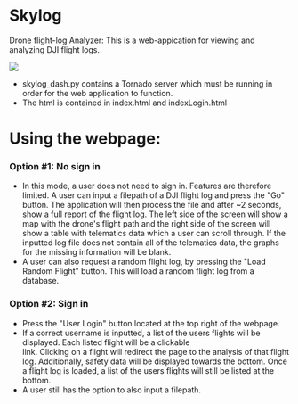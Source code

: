 # Skylog
Drone flight-log Analyzer: This is a web-appication for viewing and analyzing DJI flight logs.

![](https://i.imgur.com/kia7yNo.png)

* skylog_dash.py contains a Tornado server which must be running in order for the web application to function. 
* The html is contained in index.html and indexLogin.html


# Using the webpage:
  
  ### Option #1: No sign in
  
  * In this mode, a user does not need to sign in. Features are therefore limited. A user can input a filepath of a 
      DJI flight log and press the "Go" button. The application will then process the file and after ~2 seconds, show a 
      full report of the flight log. The left side of the screen will show a map with the drone's flight path and the 
      right side of the screen will show a table with telematics data which a user can scroll through. If the inputted 
      log file does not contain all of the telematics data, the graphs for the missing information will be blank.
 * A user can also request a random flight log, by pressing the "Load Random Flight" button. This will load a random 
      flight log from a database. 
     
 ### Option #2: Sign in
 * Press the "User Login" button located at the top right of the webpage. 
* If a correct username is inputted, a list of the users flights will be displayed. Each listed flight will be a clickable     
      link. Clicking on a flight will redirect the page to the analysis of that flight log. Additionally, safety data will be
      displayed towards the bottom. Once a flight log is loaded, a list of the users flights will still be listed at the 
      bottom.
* A user still has the option to also input a filepath.
      
    

